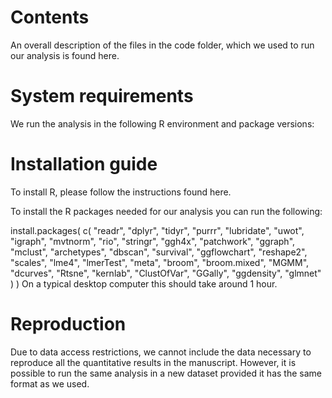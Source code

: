 # Contents
An overall description of the files in the code folder, which we used to run our analysis is found here.
# System requirements
We run the analysis in the following R environment and package versions:
# Installation guide
To install R, please follow the instructions found here.

To install the R packages needed for our analysis you can run the following:

install.packages(
    c(
      "readr", "dplyr", "tidyr", "purrr", "lubridate",
      "uwot", "igraph", "mvtnorm", "rio", "stringr", 
      "ggh4x", "patchwork", "ggraph", "mclust", 
      "archetypes", "dbscan", "survival", "ggflowchart", 
      "reshape2", "scales", "lme4", "lmerTest", "meta", 
      "broom", "broom.mixed", "MGMM", "dcurves", "Rtsne", 
      "kernlab", "ClustOfVar", "GGally", "ggdensity", "glmnet"
    )
)
On a typical desktop computer this should take around 1 hour.

# Reproduction
Due to data access restrictions, we cannot include the data necessary to reproduce all the quantitative results in the manuscript. However, it is possible to run the same analysis in a new dataset provided it has the same format as we used.
